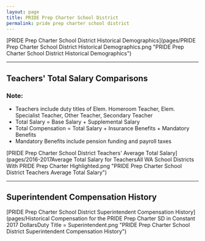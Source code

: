 ```yaml
---
layout: page
title: PRIDE Prep Charter School District
permalink: pride prep charter school district
---
```



[PRIDE Prep Charter School District Historical Demographics](pages/PRIDE Prep Charter School District Historical Demographics.png "PRIDE Prep Charter School District Historical Demographics")

___

## Teachers' Total Salary Comparisons
### Note:
- Teachers include duty titles of Elem. Homeroom Teacher, Elem. Specialist Teacher, Other Teacher, Secondary Teacher
- Total Salary = Base Salary + Supplemental Salary
- Total Compensation = Total Salary + Insurance Benefits + Mandatory Benefits
- Mandatory Benefits include pension funding and payroll taxes

[PRIDE Prep Charter School District Teachers' Average Total Salary](pages/2016-2017Average Total Salary for TeachersAll WA School Districts With PRIDE Prep Charter Highlighted.png "PRIDE Prep Charter School District Teachers Average Total Salary")


___

## Superintendent Compensation History

[PRIDE Prep Charter School District Superintendent Compensation History](pages/Historical Compensation for the PRIDE Prep Charter SD in Constant 2017 DollarsDuty Title = Superintendent.png "PRIDE Prep Charter School District Superintendent Compensation History")

